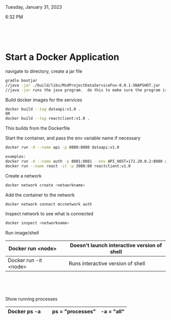  

Tuesday, January 31, 2023

6:32 PM

 

 
# Start a Docker Application
navigate to directory, create a jar file
```bash
gradle bootjar
//java -jar ./build/libs/MsdProjectDataServiceFox-0.0.1-SNAPSHOT.jar
//java -jar runs the java program.  do this to make sure the program is //running
```

Build docker images for the services
```bash
docker build --tag dataapi:v1.0 .
OR
docker build --tag reactclient:v1.0 .
```
This builds from the Dockerfile


Start the container, and pass the env variable name if necessary
```bash
docker run -d --name api -p 8080:8080 dataapi:v1.0

examples:
docker run -d --name auth -p 8081:8081 --env API_HOST=172.20.0.2:8080 authapi:v1.0
docker run --name react -it -p 3000:80 reactclient:v1.0
```

Create a network
```bash
docker network create <networkname>
```

Add the container to the network
```bash
docker network connect mccnetwork auth
```

Inspect network to see what is connected
```bash
docker inspect <networkname>
```




Run image/shell

| Docker run \<node\>     |     | Doesn\'t launch interactive version of shell |
|------------------------|---------|----------------------------------------|
| Docker run -it \<node\> |     | Runs interactive version of shell            |

 

 

Show running processes

| Docker ps -a |     | ps = \"processes\" | -a = \"all\" |
|--------------|-----|--------------------|--------------|
